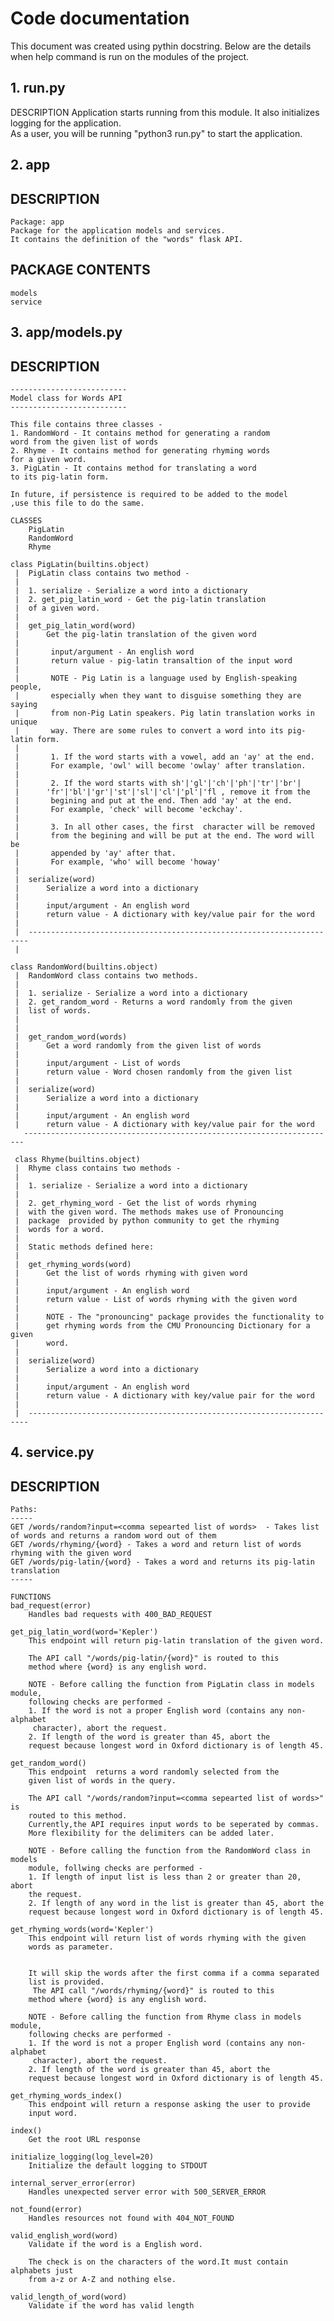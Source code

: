 #  Code documentation 
  This document was created using pythin docstring. Below are the details when help command is 
  run on the modules of the project.
  
  
## 1. run.py
   DESCRIPTION
    Application starts running from this module.
    It also initializes logging for the application.  
    As a user, you will be running "python3 run.py"
    to start the application.
    
## 2. app

   ## DESCRIPTION
    Package: app
    Package for the application models and services.
    It contains the definition of the "words" flask API.

   ## PACKAGE CONTENTS
    models
    service

    
## 3. app/models.py
   ## DESCRIPTION
    
    --------------------------
    Model class for Words API
    --------------------------
    
    This file contains three classes - 
    1. RandomWord - It contains method for generating a random
    word from the given list of words
    2. Rhyme - It contains method for generating rhyming words
    for a given word.
    3. PigLatin - It contains method for translating a word
    to its pig-latin form.
    
    In future, if persistence is required to be added to the model
    ,use this file to do the same.

    CLASSES
        PigLatin
        RandomWord
        Rhyme
    
    class PigLatin(builtins.object)
     |  PigLatin class contains two method - 
     |  
     |  1. serialize - Serialize a word into a dictionary
     |  2. get_pig_latin_word - Get the pig-latin translation 
     |  of a given word.
     |  
     |  get_pig_latin_word(word)
     |      Get the pig-latin translation of the given word
     |      
     |       input/argument - An english word
     |       return value - pig-latin transaltion of the input word
     |      
     |       NOTE - Pig Latin is a language used by English-speaking people, 
     |       especially when they want to disguise something they are saying 
     |       from non-Pig Latin speakers. Pig latin translation works in unique 
     |       way. There are some rules to convert a word into its pig-latin form.
     |      
     |       1. If the word starts with a vowel, add an 'ay' at the end.
     |       For example, 'owl' will become 'owlay' after translation.
     |      
     |       2. If the word starts with sh'|'gl'|'ch'|'ph'|'tr'|'br'| 
     |      'fr'|'bl'|'gr'|'st'|'sl'|'cl'|'pl'|'fl , remove it from the 
     |       begining and put at the end. Then add 'ay' at the end.
     |       For example, 'check' will become 'eckchay'.
     |       
     |       3. In all other cases, the first  character will be removed 
     |       from the begining and will be put at the end. The word will be
     |       appended by 'ay' after that.
     |       For example, 'who' will become 'howay'
     |  
     |  serialize(word)
     |      Serialize a word into a dictionary
     |      
     |      input/argument - An english word
     |      return value - A dictionary with key/value pair for the word
     |  
     |  ----------------------------------------------------------------------
     | 
    
    class RandomWord(builtins.object)
     |  RandomWord class contains two methods.
     |  
     |  1. serialize - Serialize a word into a dictionary
     |  2. get_random_word - Returns a word randomly from the given 
     |  list of words.
     |  
     |  
     |  get_random_word(words)
     |      Get a word randomly from the given list of words
     |      
     |      input/argument - List of words
     |      return value - Word chosen randomly from the given list
     |  
     |  serialize(word)
     |      Serialize a word into a dictionary
     |      
     |      input/argument - An english word
     |      return value - A dictionary with key/value pair for the word
       ----------------------------------------------------------------------
     
     class Rhyme(builtins.object)
     |  Rhyme class contains two methods -
     |  
     |  1. serialize - Serialize a word into a dictionary
     |  
     |  2. get_rhyming_word - Get the list of words rhyming
     |  with the given word. The methods makes use of Pronouncing 
     |  package  provided by python community to get the rhyming 
     |  words for a word.
     |  
     |  Static methods defined here:
     |  
     |  get_rhyming_words(word)
     |      Get the list of words rhyming with given word
     |      
     |      input/argument - An english word
     |      return value - List of words rhyming with the given word
     |      
     |      NOTE - The "pronouncing" package provides the functionality to
     |      get rhyming words from the CMU Pronouncing Dictionary for a given
     |      word.
     |  
     |  serialize(word)
     |      Serialize a word into a dictionary
     |      
     |      input/argument - An english word
     |      return value - A dictionary with key/value pair for the word
     |  
     |  ----------------------------------------------------------------------
    
    
    
   ## 4. service.py
    
   ## DESCRIPTION
    Paths:
    -----
    GET /words/random?input=<comma sepearted list of words>  - Takes list of words and returns a random word out of them
    GET /words/rhyming/{word} - Takes a word and return list of words rhyming with the given word
    GET /words/pig-latin/{word} - Takes a word and returns its pig-latin translation
    -----

    FUNCTIONS
    bad_request(error)
        Handles bad requests with 400_BAD_REQUEST
    
    get_pig_latin_word(word='Kepler')
        This endpoint will return pig-latin translation of the given word.
        
        The API call "/words/pig-latin/{word}" is routed to this
        method where {word} is any english word.
        
        NOTE - Before calling the function from PigLatin class in models module,
        following checks are performed -
        1. If the word is not a proper English word (contains any non-alphabet
         character), abort the request.
        2. If length of the word is greater than 45, abort the
        request because longest word in Oxford dictionary is of length 45.
    
    get_random_word()
        This endpoint  returns a word randomly selected from the
        given list of words in the query.
        
        The API call "/words/random?input=<comma sepearted list of words>" is 
        routed to this method.
        Currently,the API requires input words to be seperated by commas.
        More flexibility for the delimiters can be added later.
        
        NOTE - Before calling the function from the RandomWord class in models 
        module, follwing checks are performed - 
        1. If length of input list is less than 2 or greater than 20, abort 
        the request.
        2. If length of any word in the list is greater than 45, abort the 
        request because longest word in Oxford dictionary is of length 45.
    
    get_rhyming_words(word='Kepler')
        This endpoint will return list of words rhyming with the given
        words as parameter.
        
        
        It will skip the words after the first comma if a comma separated
        list is provided.
         The API call "/words/rhyming/{word}" is routed to this
        method where {word} is any english word.
        
        NOTE - Before calling the function from Rhyme class in models module, 
        following checks are performed -
        1. If the word is not a proper English word (contains any non-alphabet
         character), abort the request.
        2. If length of the word is greater than 45, abort the
        request because longest word in Oxford dictionary is of length 45.
    
    get_rhyming_words_index()
        This endpoint will return a response asking the user to provide
        input word.
    
    index()
        Get the root URL response
    
    initialize_logging(log_level=20)
        Initialize the default logging to STDOUT
    
    internal_server_error(error)
        Handles unexpected server error with 500_SERVER_ERROR
    
    not_found(error)
        Handles resources not found with 404_NOT_FOUND
    
    valid_english_word(word)
        Validate if the word is a English word.
        
        The check is on the characters of the word.It must contain alphabets just 
        from a-z or A-Z and nothing else.
    
    valid_length_of_word(word)
        Validate if the word has valid length
        

       
